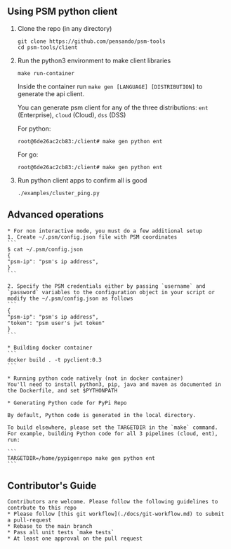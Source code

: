## Using PSM python client

1. Clone the repo (in any directory)
    ```
    git clone https://github.com/pensando/psm-tools
    cd psm-tools/client
    ```

2. Run the python3 environment to make client libraries
    ```
    make run-container
    ```
    Inside the container run `make gen [LANGUAGE] [DISTRIBUTION]` to generate the api client.

    You can generate psm client for any of the three distributions: `ent` (Enterprise), `cloud` (Cloud), `dss` (DSS)

    For python:
    ```
    root@6de26ac2cb83:/client# make gen python ent
    ```

    For go:
    ```
    root@6de26ac2cb83:/client# make gen python ent
    ```

3. Run python client apps to confirm all is good
    ```
    ./examples/cluster_ping.py
    ```

## Advanced operations
    * For non interactive mode, you must do a few additional setup
    1. Create ~/.psm/config.json file with PSM coordinates
    ```
    $ cat ~/.psm/config.json
    {
    "psm-ip": "psm's ip address",
    }
    ```

    2. Specify the PSM credentials either by passing `username` and `password` variables to the configuration object in your script or modify the ~/.psm/config.json as follows
    ```
    {
    "psm-ip": "psm's ip address",
    "token": "psm user's jwt token"
    }
    ```

    * Building docker container
    ```
    docker build . -t pyclient:0.3
    ```

    * Running python code natively (not in docker container)
    You'll need to install python3, pip, java and maven as documented in the Dockerfile, and set $PYTHONPATH 

    * Generating Python code for PyPi Repo

    By default, Python code is generated in the local directory.

    To build elsewhere, please set the TARGETDIR in the `make` command.   
    For example, building Python code for all 3 pipelines (cloud, ent), run:

    ```
    TARGETDIR=/home/pypigenrepo make gen python ent
    ```

## Contributor's Guide
    Contributors are welcome. Please follow the following guidelines to contrbute to this repo
    * Please follow [this git workflow](./docs/git-workflow.md) to submit a pull-request
    * Rebase to the main branch
    * Pass all unit tests `make tests`
    * At least one approval on the pull request
